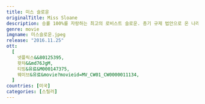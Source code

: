 ```yaml
---
title: 미스 슬로운
originalTitle: Miss Sloane
description: 승률 100%를 자랑하는 최고의 로비스트 슬로운. 총기 규제 법안으로 온 나라가 떠들썩한 가운데, 자신의 신념에 따라 모두가 포기한 싸움에 뛰어들게 된다. 승리를 위해서라면 수단과 방법을 가리지 않는 슬로운은 뛰어난 전략으로 한 번도 굴복한 적 없는 거대 권력에 맞서지만, 동시에 자신과 주변 사람 모두를 위험에 빠트리게 되는데…
genre: movie
imgname: 미스슬로운.jpeg
release: "2016.11.25"
ott:
  [
    넷플릭스&&80125395,
    왓챠&&md76JgM,
    티빙&유료&M000147375,
    웨이브&유료&movie?movieid=MV_CW01_CW0000011134,
  ]
countries: [미국]
categories: [스릴러]
---
```

